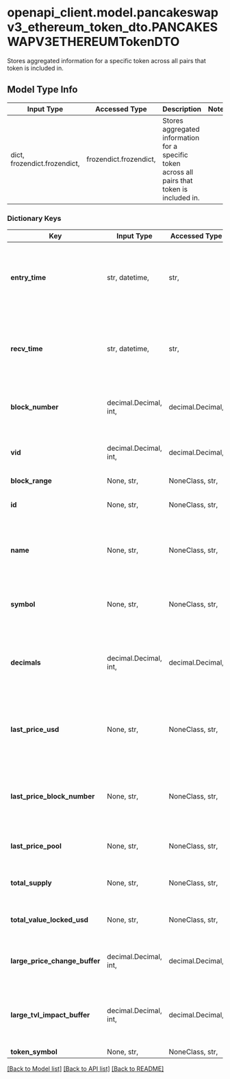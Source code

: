 # openapi_client.model.pancakeswapv3_ethereum_token_dto.PANCAKESWAPV3ETHEREUMTokenDTO

Stores aggregated information for a specific token across all pairs that token is included in.

## Model Type Info
Input Type | Accessed Type | Description | Notes
------------ | ------------- | ------------- | -------------
dict, frozendict.frozendict,  | frozendict.frozendict,  | Stores aggregated information for a specific token across all pairs that token is included in. | 

### Dictionary Keys
Key | Input Type | Accessed Type | Description | Notes
------------ | ------------- | ------------- | ------------- | -------------
**entry_time** | str, datetime,  | str,  |  | [optional] value must conform to RFC-3339 date-time
**recv_time** | str, datetime,  | str,  |  | [optional] value must conform to RFC-3339 date-time
**block_number** | decimal.Decimal, int,  | decimal.Decimal,  | Number of block in which entity was recorded. | [optional] value must be a 64 bit integer
**vid** | decimal.Decimal, int,  | decimal.Decimal,  | . | [optional] value must be a 64 bit integer
**block_range** | None, str,  | NoneClass, str,  |  | [optional] 
**id** | None, str,  | NoneClass, str,  | Smart contract address of the token. | [optional] 
**name** | None, str,  | NoneClass, str,  | Name of the token, mirrored from the smart contract. | [optional] 
**symbol** | None, str,  | NoneClass, str,  | Symbol of the token, mirrored from the smart contract. | [optional] 
**decimals** | decimal.Decimal, int,  | decimal.Decimal,  | The number of decimal places this token uses, default to 18. | [optional] value must be a 32 bit integer
**last_price_usd** | None, str,  | NoneClass, str,  | Optional field to track the price of a token, mostly for caching purposes. | [optional] 
**last_price_block_number** | None, str,  | NoneClass, str,  | Optional field to track the block number of the last token price. | [optional] 
**last_price_pool** | None, str,  | NoneClass, str,  | Last pool that gave this token a price. | [optional] 
**total_supply** | None, str,  | NoneClass, str,  | Amount of tokens in the protocol. | [optional] 
**total_value_locked_usd** | None, str,  | NoneClass, str,  | Total value locked in the protocol. | [optional] 
**large_price_change_buffer** | decimal.Decimal, int,  | decimal.Decimal,  | The buffer for detecting large price changes. | [optional] value must be a 32 bit integer
**large_tvl_impact_buffer** | decimal.Decimal, int,  | decimal.Decimal,  | The buffer for detecting large TVL (Total Value Locked) impact. | [optional] value must be a 32 bit integer
**token_symbol** | None, str,  | NoneClass, str,  |  | [optional] 

[[Back to Model list]](../../README.md#documentation-for-models) [[Back to API list]](../../README.md#documentation-for-api-endpoints) [[Back to README]](../../README.md)

